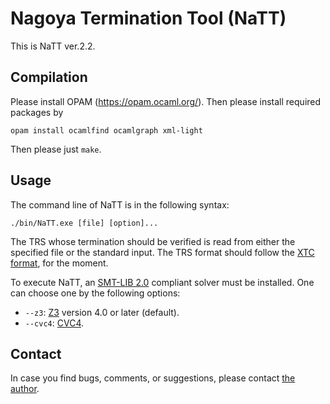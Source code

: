 Nagoya Termination Tool (NaTT)
=============================================

This is NaTT ver.2.2.

## Compilation ##

Please install OPAM (https://opam.ocaml.org/). Then please install required packages by
```
opam install ocamlfind ocamlgraph xml-light
```
Then please just `make`.

## Usage ##

The command line of NaTT is in the following syntax:
```
./bin/NaTT.exe [file] [option]...
```
The TRS whose termination should be verified is read from either the specified file or the standard input.
The TRS format should follow the [XTC format](https://github.com/TermCOMP/TPDB/blob/master/xml/xtc.xsd), for the moment.

To execute NaTT, an [SMT-LIB 2.0](http://smtlib.org) compliant solver must be installed. One can choose one by the following options:
* `--z3`: [Z3](https://github.com/Z3Prover/z3) version 4.0 or later (default).
* `--cvc4`: [CVC4](https://cvc4.github.io/).

## Contact ##
In case you find bugs, comments, or suggestions, please contact [the author](https://akihisayamada.github.io/).
